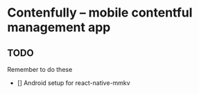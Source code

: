 # Contenfully – mobile contentful management app

## TODO

Remember to do these

- [] Android setup for react-native-mmkv
